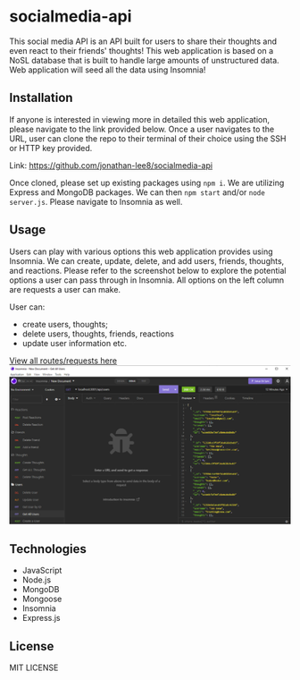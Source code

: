 # socialmedia-api

This social media API is an API built for users to share their thoughts and even react to their friends' thoughts! This web application is based on a NoSL database that is built to handle large amounts of unstructured data. Web application will seed all the data using Insomnia!

## Installation

If anyone is interested in viewing more in detailed this web application, please navigate to the link provided below. Once a user navigates to the URL, user can clone the repo to their terminal of their choice using the SSH or HTTP key provided.

Link: https://github.com/jonathan-lee8/socialmedia-api

Once cloned, please set up existing packages using `npm i`.
We are utilizing Express and MongoDB packages. We can then `npm start` and/or `node server.js`.
Please navigate to Insomnia as well.

## Usage

Users can play with various options this web application provides using Insomnia. We can create, update, delete, and add users, friends, thoughts, and reactions. Please refer to the screenshot below to explore the potential options a user can pass through in Insomnia. All options on the left column are requests a user can make.

User can:
- create users, thoughts;
- delete users, thoughts, friends, reactions
- update user information
etc.

[View all routes/requests here](./assets/screenshots/insomnia_overview.png)
![](./assets/screenshots/insomnia_overview.png)

## Technologies
- JavaScript
- Node.js
- MongoDB
- Mongoose
- Insomnia
- Express.js

## License

MIT LICENSE

